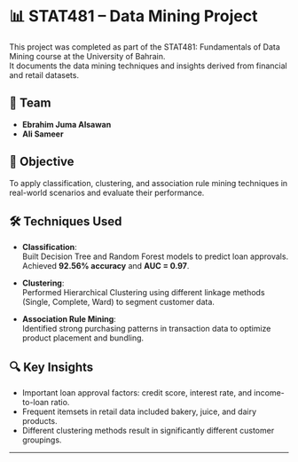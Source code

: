 # 📊 STAT481 – Data Mining Project

This project was completed as part of the STAT481: Fundamentals of Data Mining course at the University of Bahrain.  
It documents the data mining techniques and insights derived from financial and retail datasets.

## 👥 Team
- **Ebrahim Juma Alsawan**  
- **Ali Sameer**

## 🎯 Objective
To apply classification, clustering, and association rule mining techniques in real-world scenarios and evaluate their performance.

## 🛠 Techniques Used
- **Classification**:  
  Built Decision Tree and Random Forest models to predict loan approvals. Achieved **92.56% accuracy** and **AUC = 0.97**.

- **Clustering**:  
  Performed Hierarchical Clustering using different linkage methods (Single, Complete, Ward) to segment customer data.

- **Association Rule Mining**:  
  Identified strong purchasing patterns in transaction data to optimize product placement and bundling.

## 🔍 Key Insights
- Important loan approval factors: credit score, interest rate, and income-to-loan ratio.
- Frequent itemsets in retail data included bakery, juice, and dairy products.
- Different clustering methods result in significantly different customer groupings.

---

